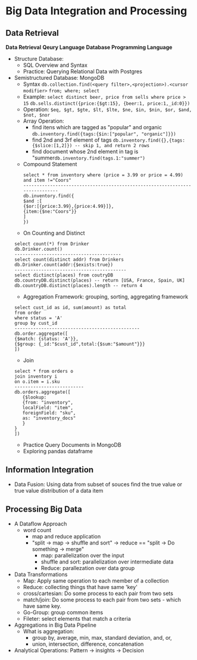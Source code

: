 # Big Data Integration and Processing
## Data Retrieval
**Data Retrieval** 
**Qeury Language**
**Database Programming Language**
 - Structure Database: 
   - SQL Overview and Syntax  
   - Practice: Querying Relational Data with Postgres
 - Semistructured Database: MongoDB 
   - Syntax
   `db.collection.find(<query filter>,<projection>).<cursor modifier>`
   `from; where; select `
   - Example: 
    `select distinct beer, price from sells where price > 15`
    `db.sells.distinct({price:{$gt:15}, {beer:1, price:1,_id:0}})`
   - Operation: 
   `$eq, $gt, $gte, $lt, $lte, $ne, $in, $nin, $or, $and, $not, $nor`
   - Array Operation: 
     - find itens which are tagged as "popular" and organic
     `db.inventory.find({tags:{$in:["popular", "organic"]}})`
     - find 2nd and 3rf element of tags 
     `db.inventory.find({},{tags:{$slice:[1,2]}) -- skip 1, and return 2 rows`
     - find document whose 2nd element in tag is "summer`db.inventory.find(tags.1:"summer")`
   - Compound Statement 
     ```
     select * from inventory where (price = 3.99 or price = 4.99) and item !="Coors"
     ----------------------------------------------------------------------------
     db.inventory.find({
     $and :[
     {$or:[{price:3.99},{price:4.99}]},
     {item:{$ne:"Coors"}}
     ]
     })
     ```
   - On Counting and Distinct 
   ```
   select count(*) from Drinker 
   db.Drinker.count()
   ----------------------------------------
   select count(distinct addr) from Drinkers
   db.Drinker.count(addr:{$exists:true})
   ------------------------------------------
   select dictinct(places) from coutryDB
   db.countryDB.distinct(places) -- return [USA, France, Spain, UK]
   db.countryDB.distinct(places).length -- return 4
   
   ```
   - Aggregation Framework: grouping, sorting, aggregating framework 
   ```
   select cust_id as id, sum(amount) as total
   from order 
   where status = 'A'
   group by cust_id
   -----------------------------------------------
   db.order.aggregate([
   {$match: {status: 'A'}},
   {$group: {_id:"$cust_id",total:{$sum:"$amount"}}}
   ])
   ```
   - Join 
   ```
   select * from orders o
   join inventory i
   on o.item = i.sku
   --------------------------
   db.orders.aggregate([
      {$lookup:
      {from: "inventory",
      localField: "item",
      foreignField: "sku",
      as: "inventory_docs"
      }
   }
   ])
   ```
   - Practice Query Documents in MongoDB 
   - Exploring pandas dataframe 
 
## Information Integration 
- Data Fusion: Using data from subset of souces find the true value or true value distribution of a data item

## Processing Big Data 
- A Dataflow Approach 
  - word count
    - map and reduce application 
    - "split -> map -> shuffle and sort" -> reduce == "split -> Do something -> merge"
       - map: parallelization over the input 
       - shuffle and sort: parallelization over intermediate data 
       - Reduce: parallezation over data group 
 - Data Transformations 
   - Map: Apply same operation to each member of a collection 
   - Reduce: collecting things that have same 'key'
   - cross/cartesian: Do some process to each pair from two sets 
   - match/join: Do some process to each pair from two sets - which have same key.
   - Go-Group: group common items 
   - Fileter: select elements that match a criteria 
 - Aggregations in Big Data Pipeline 
   - What is aggregation: 
     - group by, average, min, max, standard deviation, and, or, 
     - union, intersection, difference, concatenation
 - Analytical Operations: Pattern -> insights -> Decision 
 
 
   
 

 


